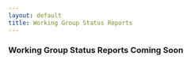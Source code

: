 ```yaml
---
layout: default
title: Working Group Status Reports
---
```


### Working Group Status Reports Coming Soon